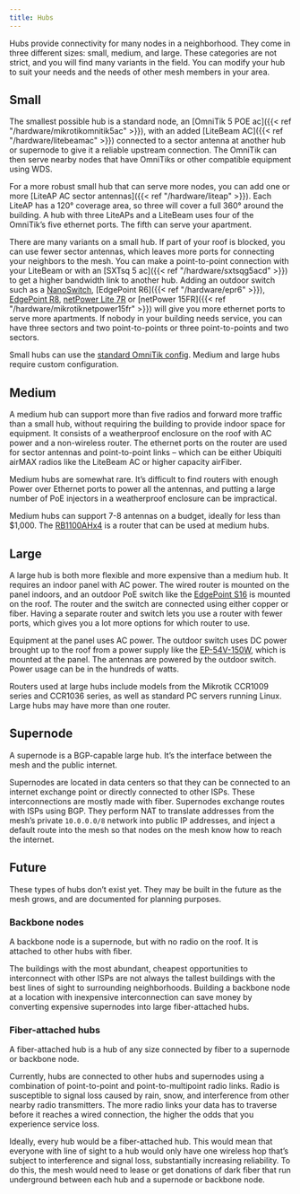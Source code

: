 ```yaml
---
title: Hubs
---
```


Hubs provide connectivity for many nodes in a neighborhood. They come in three different sizes: small, medium, and large. These categories are not strict, and you will find many variants in the field. You can modify your hub to suit your needs and the needs of other mesh members in your area.

## Small

The smallest possible hub is a standard node, an [OmniTik 5 POE ac]({{< ref "/hardware/mikrotikomnitik5ac" >}}), with an added [LiteBeam AC]({{< ref "/hardware/litebeamac" >}})  connected to a sector antenna at another hub or supernode to give it a reliable upstream connection. The OmniTik can then serve nearby nodes that have OmniTiks or other compatible equipment using WDS.

For a more robust small hub that can serve more nodes, you can add one or more [LiteAP AC sector antennas]({{< ref "/hardware/liteap" >}}). Each LiteAP has a 120° coverage area, so three will cover a full 360° around the building. A hub with three LiteAPs and a LiteBeam uses four of the OmniTik’s five ethernet ports. The fifth can serve your apartment.

There are many variants on a small hub. If part of your roof is blocked, you can use fewer sector antennas, which leaves more ports for connecting your neighbors to the mesh. You can make a point-to-point connection with your LiteBeam or with an [SXTsq 5 ac]({{< ref "/hardware/sxtsqg5acd" >}}) to get a higher bandwidth link to another hub. Adding an outdoor switch such as a [NanoSwitch](https://store.ui.com/collections/operator-accessories/products/nanoswitch), [EdgePoint R6]({{< ref "/hardware/epr6" >}}), [EdgePoint R8](https://store.ui.com/collections/operator-edgemax-control-points/products/edgepoint-r8), [netPower Lite 7R](https://mikrotik.com/product/netpower_lite_7r) or [netPower 15FR]({{< ref "/hardware/mikrotiknetpower15fr" >}}) will give you more ethernet ports to serve more apartments. If nobody in your building needs service, you can have three sectors and two point-to-points or three point-to-points and two sectors.

Small hubs can use the [standard OmniTik config](https://configgen.nycmesh.net/?device=Omnitik5AC&template=rooftop-ospf.rsc.tmpl). Medium and large hubs require custom configuration.

## Medium

A medium hub can support more than five radios and forward more traffic than a small hub, without requiring the building to provide indoor space for equipment. It consists of a weatherproof enclosure on the roof with AC power and a non-wireless router. The ethernet ports on the router are used for sector antennas and point-to-point links – which can be either Ubiquiti airMAX radios like the LiteBeam AC or higher capacity airFiber.

Medium hubs are somewhat rare. It’s difficult to find routers with enough Power over Ethernet ports to power all the antennas, and putting a large number of PoE injectors in a weatherproof enclosure can be impractical.

Medium hubs can support 7-8 antennas on a budget, ideally for less than $1,000. The [RB1100AHx4](https://mikrotik.com/product/rb1100ahx4) is a router that can be used at medium hubs.

## Large

A large hub is both more flexible and more expensive than a medium hub. It requires an indoor panel with AC power. The wired router is mounted on the panel indoors, and an outdoor PoE switch like the [EdgePoint S16](https://store.ui.com/collections/operator-edgemax-control-points/products/edgepoint-s16) is mounted on the roof. The router and the switch are connected using either copper or fiber. Having a separate router and switch lets you use a router with fewer ports, which gives you a lot more options for which router to use.

Equipment at the panel uses AC power. The outdoor switch uses DC power brought up to the roof from a power supply like the [EP-54V-150W](https://store.ui.com/collections/operator-accessories/products/edgepower-54v-150w), which is mounted at the panel. The antennas are powered by the outdoor switch. Power usage can be in the hundreds of watts.

Routers used at large hubs include models from the Mikrotik CCR1009 series and CCR1036 series, as well as standard PC servers running Linux. Large hubs may have more than one router.

## Supernode

A supernode is a BGP-capable large hub. It’s the interface between the mesh and the public internet.

Supernodes are located in data centers so that they can be connected to an internet exchange point or directly connected to other ISPs. These interconnections are mostly made with fiber. Supernodes exchange routes with ISPs using BGP. They perform NAT to translate addresses from the mesh’s private `10.0.0.0/8` network into public IP addresses, and inject a default route into the mesh so that nodes on the mesh know how to reach the internet.

## Future

These types of hubs don’t exist yet. They may be built in the future as the mesh grows, and are documented for planning purposes.

### Backbone nodes

A backbone node is a supernode, but with no radio on the roof. It is attached to other hubs with fiber.

The buildings with the most abundant, cheapest opportunities to interconnect with other ISPs are not always the tallest buildings with the best lines of sight to surrounding neighborhoods. Building a backbone node at a location with inexpensive interconnection can save money by converting expensive supernodes into large fiber-attached hubs.

### Fiber-attached hubs

A fiber-attached hub is a hub of any size connected by fiber to a supernode or backbone node.

Currently, hubs are connected to other hubs and supernodes using a combination of point-to-point and point-to-multipoint radio links. Radio is susceptible to signal loss caused by rain, snow, and interference from other nearby radio transmitters. The more radio links your data has to traverse before it reaches a wired connection, the higher the odds that you experience service loss.

Ideally, every hub would be a fiber-attached hub. This would mean that everyone with line of sight to a hub would only have one wireless hop that’s subject to interference and signal loss, substantially increasing reliability. To do this, the mesh would need to lease or get donations of dark fiber that run underground between each hub and a supernode or backbone node.

